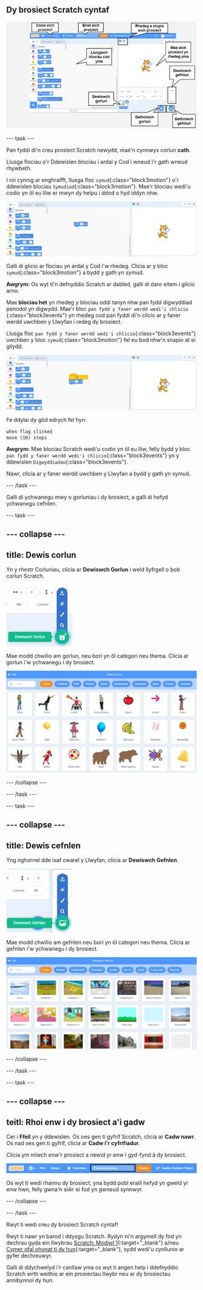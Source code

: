 ## Dy brosiect Scratch cyntaf

![Scrinlun anodedig o'r golygydd Scratch, gyda nodweddion allweddol wedi'u labelu.](images/scratch-features.png)

--- task ---

Pan fyddi di'n creu prosiect Scratch newydd, mae'n cynnwys corlun **cath**.

Llusga flociau o'r Ddewislen blociau i ardal y Cod i wneud i'r gath wneud rhywbeth.

I roi cynnig ar enghraifft, llusga floc `symud`{:class="block3motion"} o'r ddewislen blociau `Symudiad`{:class="block3motion"}. Mae'r blociau wedi'u codio yn ôl eu lliw er mwyn dy helpu i ddod o hyd iddyn nhw.

![Bloc 'symud' yn ardal y Cod.](images/move-block.png)

Galli di glicio ar flociau yn ardal y Cod i'w rhedeg. Clicia ar y bloc `symud`{:class="block3motion"} a bydd y gath yn symud.

**Awgrym:** Os wyt ti'n defnyddio Scratch ar dabled, galli di daro eitem i glicio arno.

Mae **blociau het** yn rhedeg y blociau oddi tanyn nhw pan fydd digwyddiad penodol yn digwydd. Mae'r bloc `pan fydd y faner werdd wedi'i chlicio `{:class="block3events"} yn rhedeg cod pan fyddi di'n clicio ar y faner werdd uwchben y Llwyfan i redeg dy brosiect.

Llusga floc `pan fydd y faner werdd wedi'i chlicio`{:class="block3events"} uwchben y bloc `symud`{:class="block3motion"} fel eu bod nhw'n snapio at ei gilydd.

![Y bloc 'symud' yn ardal y Cod.](images/green-flag-script.png)

Fe ddylai dy gôd edrych fel hyn:

```blocks3
when flag clicked
move (10) steps
```

**Awgrym:** Mae blociau Scratch wedi'u codio yn ôl eu lliw, felly bydd y bloc `pan fydd y faner werdd wedi'i chlicio`{:class="block3events"} yn y ddewislen `Digwyddiadau`{:class="block3events"}.

Nawr, clicia ar y faner werdd uwchben y Llwyfan a bydd y gath yn symud.

--- /task ---

Galli di ychwanegu mwy o gorluniau i dy brosiect, a galli di hefyd ychwanegu cefnlen.

--- task ---

--- collapse ---
---
title: Dewis corlun
---

Yn y rhestr Corluniau, clicia ar **Dewiswch Gorlun** i weld llyfrgell o bob corlun Scratch.

![Yr eicon "Dewiswch Gorlun".](images/sprite-library.png)

Mae modd chwilio am gorlun, neu bori yn ôl categori neu thema. Clicia ar gorlun i'w ychwanegu i dy brosiect.

![Y Llyfrgell Corluniau.](images/sprite-choose.png)

--- /collapse ---

--- /task ---

--- task ---

--- collapse ---
---
title: Dewis cefnlen
---

Yng nghornel dde isaf cwarel y Llwyfan, clicia ar **Dewiswch Gefnlen**.

![Yr eicon 'Dewiswch Gefnlen'.](images/stage-choose.png)

Mae modd chwilio am gefnlen neu bori yn ôl categori neu thema. Clicia ar gefnlen i'w ychwanegu i dy brosiect.

![Y Llyfrgell Cefnlenni.](images/backdrop.png)

--- /collapse ---

--- /task ---

--- task ---

--- collapse ---
---
teitl: Rhoi enw i dy brosiect a'i gadw
---

Cer i **Ffeil** yn y ddewislen. Os oes gen ti gyfrif Scratch, clicia ar **Cadw nawr**. Os nad oes gen ti gyfrif, clicia ar **Cadw i'r cyfrifiadur**.

Clicia ym mlwch enw'r prosiect a newid yr enw i gyd-fynd â dy brosiect.

![Blwch enw'r prosiect wedi'i amlygu.](images/change-project-name.png)

Os wyt ti wedi rhannu dy brosiect, yna bydd pobl eraill hefyd yn gweld yr enw hwn, felly gwna'n siŵr ei fod yn gwneud synnwyr.

--- /collapse ---

--- /task ---

Rwyt ti wedi creu dy brosiect Scratch cyntaf!

Rwyt ti nawr yn barod i ddysgu Scratch. Rydyn ni'n argymell dy fod yn dechrau gyda ein llwybrau [Scratch: Modiwl 1](https://projects.raspberrypi.org/en/raspberrypi/scratch-module-1){:target="_blank"} a/neu [Cymer ofal ohonat ti dy hun](https://projects.raspberrypi.org/en/raspberrypi/look-after-yourself){:target="_blank"}, sydd wedi'u cynllunio ar gyfer dechreuwyr.

 Galli di ddychwelyd i'r canllaw yma os wyt ti angen help i ddefnyddio Scratch wrth weithio ar ein prosiectau llwybr neu ar dy brosiectau annibynnol dy hun. 



